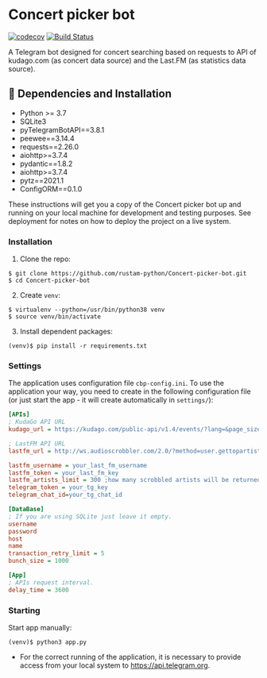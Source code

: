 # Concert picker bot
 [![codecov](https://codecov.io/gh/rustam-python/Concert-picker-bot/branch/master/graph/badge.svg)](https://codecov.io/gh/rustam-python/Concert-picker-bot)    [![Build Status](https://travis-ci.org/rustam-python/Concert-picker-bot.svg?branch=Developing)](https://travis-ci.org/rustam-python/Concert-picker-bot)

A Telegram bot designed for concert searching based on requests to API of kudago.сom (as concert data source) and the Last.FM (as statistics data source).

## :wrench: Dependencies and Installation
* Python >= 3.7
* SQLite3
* pyTelegramBotAPI==3.8.1
* peewee==3.14.4
* requests==2.26.0
* aiohttp>=3.7.4
* pydantic==1.8.2
* aiohttp>=3.7.4
* pytz==2021.1
* ConfigORM==0.1.0

These instructions will get you a copy of the Concert picker bot up and running on your local machine for development and testing purposes. See deployment for notes on how to deploy the project on a live system.

### Installation
1. Clone the repo:
```console
$ git clone https://github.com/rustam-python/Concert-picker-bot.git
$ cd Concert-picker-bot
```
2. Create `venv`:
```console
$ virtualenv --python=/usr/bin/python38 venv
$ source venv/bin/activate
```
3. Install dependent packages:
```console
(venv)$ pip install -r requirements.txt
```
### Settings
The application uses configuration file `cbp-config.ini`. To use the application your way, you need to create in the following configuration file (or just start the app - it will create automatically in `settings/`):
```ini
[APIs]
; KudaGo API URL
kudago_url = https://kudago.com/public-api/v1.4/events/?lang=&page_size=100&fields=id,dates,title,place,slug,price&expand=&order_by=&text_format=&ids=&location=msk&actual_since={}&actual_until=&is_free=&categories=concert

; LastFM API URL
lastfm_url = http://ws.audioscrobbler.com/2.0/?method=user.gettopartists&user={}&period=overall&limit={}&api_key={}&format=json

lastfm_username = your_last_fm_username
lastfm_token = your_last_fm_key
lastfm_artists_limit = 300 ;how many scrobbled artists will be returned
telegram_token = your_tg_key
telegram_chat_id=your_tg_chat_id

[DataBase]
; If you are using SQLite just leave it empty.
username
password
host
name
transaction_retry_limit = 5
bunch_size = 1000

[App]
; APIs request interval.
delay_time = 3600

```

### Starting

Start app manually:

```console
(venv)$ python3 app.py
```
* For the correct running of the application, it is necessary to provide access from your local system to https://api.telegram.org.
